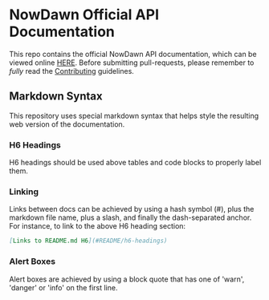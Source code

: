 # NowDawn Official API Documentation

This repo contains the official NowDawn API documentation, which can be viewed online [HERE](https://nowdawn.com/docs/api). Before submitting pull-requests, please remember to _fully_ read the [Contributing](CONTRIBUTING.md) guidelines.

## Markdown Syntax

This repository uses special markdown syntax that helps style the resulting web version of the documentation.

### H6 Headings
H6 headings should be used above tables and code blocks to properly label them.

### Linking
Links between docs can be achieved by using a hash symbol (#), plus the markdown file name, plus a slash, and finally the dash-separated anchor. For instance, to link to the above H6 heading section:

```md
[Links to README.md H6](#README/h6-headings)
```
### Alert Boxes
Alert boxes are achieved by using a block quote that has one of 'warn', 'danger' or 'info' on the first line.
